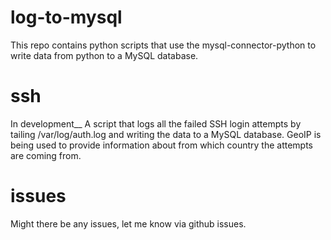 # log-to-mysql
This repo contains python scripts that use the mysql-connector-python to write data from python to a MySQL database.

# ssh
In development__
A script that logs all the failed SSH login attempts by tailing /var/log/auth.log and writing the data to a MySQL database. GeoIP is being used to provide information about from which country the attempts are coming from.

# issues
Might there be any issues, let me know via github issues.
